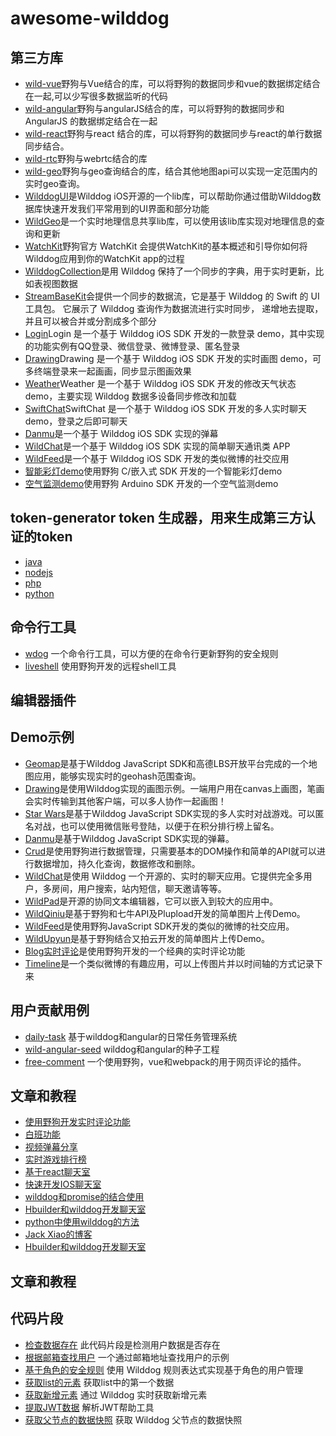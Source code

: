 # awesome-wilddog


## 第三方库

* [wild-vue](https://github.com/WildDogTeam/lib-js-wild-vue)野狗与Vue结合的库，可以将野狗的数据同步和vue的数据绑定结合在一起,可以少写很多数据监听的代码
* [wild-angular](https://github.com/WildDogTeam/lib-js-wildangular)野狗与angularJS结合的库，可以将野狗的数据同步和AngularJS 的数据绑定结合在一起
* [wild-react](https://github.com/WildDogTeam/lib-js-wildreact)野狗与react 结合的库，可以将野狗的数据同步与react的单行数据同步结合。
* [wild-rtc](https://github.com/WildDogTeam/lib-js-wildRTC)野狗与webrtc结合的库
* [wild-geo](https://github.com/WildDogTeam/lib-js-wildgeo)野狗与geo查询结合的库，结合其他地图api可以实现一定范围内的实时geo查询。
* [WilddogUI](https://github.com/WildDogTeam/lib-ios-wilddogui)是Wilddog iOS开源的一个lib库，可以帮助你通过借助Wilddog数据库快速开发我们平常用到的UI界面和部分功能
* [WildGeo](https://github.com/WildDogTeam/lib-ios-wildgeo)是一个实时地理信息共享lib库，可以使用该lib库实现对地理信息的查询和更新
* [WatchKit](https://github.com/WildDogTeam/lib-ios-watchkit)野狗官方	WatchKit 会提供WatchKit的基本概述和引导你如何将Wilddog应用到你的WatchKit app的过程
* [WilddogCollection](https://github.com/WildDogTeam/lib-ios-objects)是用 Wilddog 保持了一个同步的字典，用于实时更新，比如表视图数据
* [StreamBaseKit](https://github.com/WildDogTeam/lib-ios-streambase)会提供一个同步的数据流，它是基于 Wilddog 的 Swift 的 UI 工具包。 它展示了 Wilddog 查询作为数据流进行实时同步， 递增地去提取， 并且可以被合并或分割成多个部分
* [Login](https://github.com/WildDogTeam/demo-ios-login)Login 是一个基于 Wilddog iOS SDK 开发的一款登录 demo，其中实现的功能实例有QQ登录、微信登录、微博登录、匿名登录
* [Drawing](https://github.com/WildDogTeam/demo-ios-drawing)Drawing 是一个基于 Wilddog iOS SDK 开发的实时画图 demo，可多终端登录来一起画画，同步显示图画效果
* [Weather](https://github.com/WildDogTeam/demo-ios-weather)Weather 是一个基于 Wilddog iOS SDK 开发的修改天气状态 demo，主要实现 Wilddog 数据多设备同步修改和加载
* [SwiftChat](https://github.com/WildDogTeam/demo-ios-swiftchat)SwiftChat 是一个基于 Wilddog iOS SDK 开发的多人实时聊天 demo，登录之后即可聊天
* [Danmu](https://github.com/WildDogTeam/demo-ios-danmu)是一个基于 Wilddog iOS SDK 实现的弹幕
* [WildChat](https://github.com/WildDogTeam/demo-ios-wildchat)是一个基于 Wilddog iOS SDK 实现的简单聊天通讯类 APP
* [WildFeed](https://github.com/WildDogTeam/demo-ios-wildfeed)是一个基于 Wilddog iOS SDK 开发的类似微博的社交应用
* [智能彩灯demo](https://github.com/WildDogTeam/demo-c-rgblight)使用野狗 C/嵌入式 SDK 开发的一个智能彩灯demo
* [空气监测demo](https://github.com/WildDogTeam/demo-c-airmonitor)使用野狗 Arduino SDK 开发的一个空气监测demo

## token-generator token 生成器，用来生成第三方认证的token

* [java](https://github.com/WildDogTeam/wilddog-token-generator-java)
* [nodejs](https://github.com/WildDogTeam/wilddog-token-generator-node)
* [php](https://github.com/WildDogTeam/wilddog-token-generator-php)
* [python](https://github.com/WildDogTeam/wilddog-token-generator-python)

## 命令行工具

* [wdog](https://github.com/noman798/wdog) 一个命令行工具，可以方便的在命令行更新野狗的安全规则
* [liveshell](https://github.com/WildDogTeam/liveshell) 使用野狗开发的远程shell工具

## 编辑器插件

## Demo示例
* [Geomap](https://github.com/WildDogTeam/demo-js-geomap)是基于Wilddog JavaScript SDK和高德LBS开放平台完成的一个地图应用，能够实现实时的geohash范围查询。
* [Drawing](https://github.com/WildDogTeam/demo-js-drawing)是使用Wilddog实现的画图示例。一端用户用在canvas上画图，笔画会实时传输到其他客户端，可以多人协作一起画图！
* [Star Wars](https://github.com/WildDogTeam/demo-js-starwars)是基于Wilddog JavaScript SDK实现的多人实时对战游戏。可以匿名对战，也可以使用微信账号登陆，以便于在积分排行榜上留名。
* [Danmu](https://github.com/WildDogTeam/demo-js-danmu)是基于Wilddog JavaScript SDK实现的弹幕。
* [Crud](https://github.com/WildDogTeam/demo-js-crud)是使用野狗进行数据管理，只需要基本的DOM操作和简单的API就可以进行数据增加，持久化查询，数据修改和删除。
* [WildChat](https://github.com/WildDogTeam/demo-js-wildchat)是使用 Wilddog 一个开源的、实时的聊天应用。它提供完全多用户，多房间，用户搜索，站内短信，聊天邀请等等。
* [WildPad](https://github.com/WildDogTeam/demo-js-wildpad)是开源的协同文本编辑器，它可以嵌入到较大的应用中。
* [WildQiniu](https://github.com/WildDogTeam/demo-js-wildqiniu)是基于野狗和七牛API及Plupload开发的简单图片上传Demo。
* [WildFeed](https://github.com/WildDogTeam/demo-js-wildfeed)是使用野狗JavaScript SDK开发的类似的微博的社交应用。
* [WildUpyun](https://github.com/WildDogTeam/demo-js-wild-upyun)是基于野狗结合又拍云开发的简单图片上传Demo。
* [Blog实时评论](https://github.com/indooorsman/indooorsman.github.io/blob/master/_harp/assets/js/rl-comments.js)是使用野狗开发的一个经典的实时评论功能
* [Timeline](http://blog.csser.me/demo-timeline/)是一个类似微博的有趣应用，可以上传图片并以时间轴的方式记录下来


## 用户贡献用例

* [daily-task](https://github.com/lewis617/daily-task) 基于wilddog和angular的日常任务管理系统
* [wild-angular-seed](https://github.com/lewis617/) wilddog和angular的种子工程
* [free-comment](https://github.com/stackOverMind/free-comment) 一个使用野狗，vue和webpack的用于网页评论的插件。

## 文章和教程

* [使用野狗开发实时评论功能](https://www.v2ex.com/t/285527#reply1)
* [白班功能](https://www.v2ex.com/t/295109)
* [视频弹幕分享](https://www.v2ex.com/t/277158#reply28)
* [实时游戏排行榜](http://www.jianshu.com/p/8be5331d92d9)
* [基于react聊天室](https://segmentfault.com/a/1190000004659409)
* [快速开发IOS聊天室](http://yrq110.me/2016/08/06/wilddog-im/)
* [wilddog和promise的结合使用](http://blog.csdn.net/jacky4504/article/details/52249209?locationNum=12)
* [Hbuilder和wilddog开发聊天室](http://blog.csdn.net/StevenTQP/article/details/51582154?locationNum=15)
* [python中使用wilddog的方法](https://www.v2ex.com/t/274658)
* [Jack Xiao的博客](http://blog.jackxy.com/)
* [Hbuilder和wilddog开发聊天室](http://blog.csdn.net/StevenTQP/article/details/51582154?locationNum=15
)

## 文章和教程

## 代码片段
* [检查数据存在](https://gist.github.com/yimengtianya/8c026cfb17e1587e2ae9)	此代码片段是检测用户数据是否存在
* [根据邮箱查找用户](https://gist.github.com/yimengtianya/d678a15a31c99dab245a)	一个通过邮箱地址查找用户的示例
* [基于角色的安全规则](https://gist.github.com/sararob/331760829a9dcb4be3e7)	使用 Wilddog 规则表达式实现基于角色的用户管理
* [获取list的元素](https://gist.github.com/yimengtianya/e6bb6e6c837847fbcc87)	获取list中的第一个数据
* [获取新增元素](https://gist.github.com/yimengtianya/c933134c17567779338a)	通过 Wilddog 实时获取新增元素
* [提取JWT数据](https://gist.github.com/yimengtianya/283d14243ea9f41ccbc9)	解析JWT帮助工具
* [获取父节点的数据快照](https://gist.github.com/yimengtianya/6bb23ec1b220c7e8c790)	获取 Wilddog 父节点的数据快照

